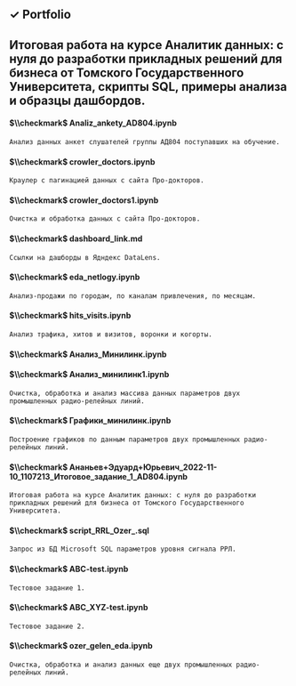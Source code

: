 ## $\checkmark$ Portfolio 

## Итоговая работа на курсе Аналитик данных: с нуля до разработки прикладных решений для бизнеса от Томского Государственного Университета, скрипты SQL, примеры анализа и образцы дашбордов.
#### $\\checkmark$ Analiz_ankety_AD804.ipynb
`Анализ данных анкет слушателей группы АД804 поступавших на обучение.`
#### $\\checkmark$ crowler_doctors.ipynb
`Краулер с пагинацией данных с сайта Про-докторов.`
#### $\\checkmark$ crowler_doctors1.ipynb 
`Очистка и обработка данных с сайта Про-докторов.`
#### $\\checkmark$ dashboard_link.md
`Ссылки на дашборды в Ядндекс DataLens.`
#### $\\checkmark$ eda_netlogy.ipynb
`Анализ-продажи по городам, по каналам привлечения, по месяцам.`
#### $\\checkmark$ hits_visits.ipynb
`Анализ трафика, хитов и визитов, воронки и когорты.`
#### $\\checkmark$ Анализ_Минилинк.ipynb
#### $\\checkmark$ Анализ_минилинк1.ipynb
`Очистка, обработка и анализ массива данных параметров двух промышленных радио-релейных линий.`
#### $\\checkmark$ Графики_минилинк.ipynb 
`Построение графиков по данным параметров двух промышленных радио-релейных линий.`
#### $\\checkmark$ Ананьев+Эдуард+Юрьевич_2022-11-10_1107213_Итоговое_задание_1_AD804.ipynb
`Итоговая работа на курсе Аналитик данных: с нуля до разработки прикладных решений для бизнеса от Томского Государственного Университета.`
#### $\\checkmark$ script_RRL_Ozer_.sql
`Запрос из БД Microsoft SQL параметров уровня сигнала РРЛ.`
#### $\\checkmark$ ABC-test.ipynb
`Тестовое задание 1.`
#### $\\checkmark$ ABC_XYZ-test.ipynb
`Тестовое задание 2.`
#### $\\checkmark$ ozer_gelen_eda.ipynb
`Очистка, обработка и анализ данных еще двух промышленных радио-релейных линий.`
